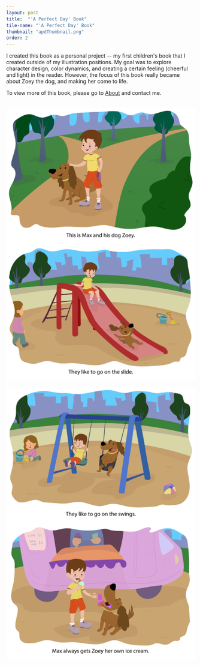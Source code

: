```yaml
---
layout: post
title:  "'A Perfect Day' Book"
tile-name: "'A Perfect Day' Book"
thumbnail: "apdThumbnail.png"
order: 2
---
```

I created this book as a personal project -- my first children's book that I created outside of my illustration positions. My goal was to explore character design, color dynamics, and creating a certain feeling (cheerful and light) in the reader. However, the focus of this book really became about Zoey the dog, and making her come to life.

To view more of this book, please go to <a href="http://dianaconnolly.me/about.html">About</a> and contact me.

<br>

<div class="row">

  <div class="small-12 medium-6 large-6 columns">
    <img src="/img/apd/1.png" alt="Hero Image">
  </div>

  <div class="small-12 medium-6 large-6 columns">
    <img src="/img/apd/3.png" alt="Hero Image">
  </div>
  
</div>

<br>

<div class="row">

  <div class="small-12 medium-6 large-6 columns">
    <img src="/img/apd/4.png" alt="Hero Image">
  </div>
  
  <div class="small-12 medium-6 large-6 columns">
    <img src="/img/apd/6.png" alt="Hero Image">
  </div>
  
</div>

  <br>
